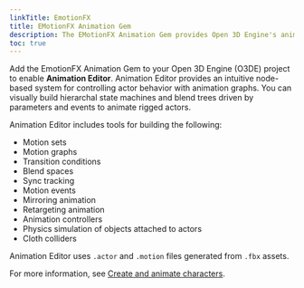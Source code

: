 ```yaml
---
linkTitle: EmotionFX
title: EMotionFX Animation Gem
description: The EMotionFX Animation Gem provides Open 3D Engine's animation system for rigged actors including Animation Editor, a tool for creating animated behaviors, simulated objects, and colliders for rigged actors.
toc: true
---
```


Add the EmotionFX Animation Gem to your Open 3D Engine (O3DE) project to enable **Animation Editor**. Animation Editor provides an intuitive node-based system for controlling actor behavior with animation graphs. You can visually build hierarchal state machines and blend trees driven by parameters and events to animate rigged actors.

Animation Editor includes tools for building the following:

* Motion sets
* Motion graphs
* Transition conditions
* Blend spaces
* Sync tracking
* Motion events
* Mirroring animation
* Retargeting animation
* Animation controllers
* Physics simulation of objects attached to actors
* Cloth colliders

Animation Editor uses  `.actor` and `.motion` files generated from `.fbx` assets.

For more information, see [Create and animate characters](/docs/user-guide/visualization/animation/char-intro.md).
